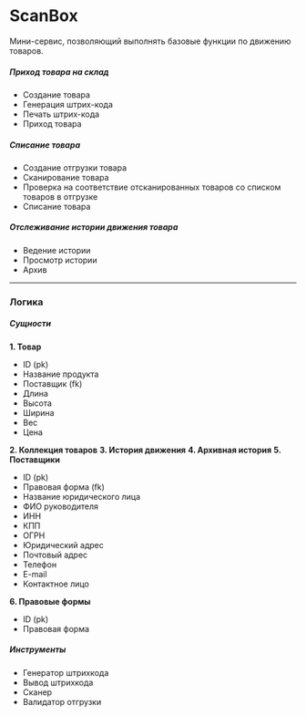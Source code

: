 # ScanBox

Мини-сервис, позволяющий выполнять базовые функции по движению товаров.

##### Приход товара на склад

* Создание товара
* Генерация штрих-кода
* Печать штрих-кода
* Приход товара

##### Списание товара

* Создание отгрузки товара
* Сканирование товара
* Проверка на соответствие отсканированных товаров со списком товаров в отгрузке
* Списание товара

##### Отслеживание истории движения товара

* Ведение истории
* Просмотр истории
* Архив

***

### Логика

##### Сущности

**1. Товар**

- ID (pk)
- Название продукта
- Поставщик (fk)
- Длина
- Высота
- Ширина
- Вес
- Цена

**2. Коллекция товаров**
**3. История движения**
**4. Архивная история**
**5. Поставщики**

- ID (pk)
- Правовая форма (fk)
- Название юридического лица
- ФИО руководителя
- ИНН
- КПП
- ОГРН
- Юридический адрес
- Почтовый адрес
- Телефон
- E-mail
- Контактное лицо

**6. Правовые формы**

- ID (pk)
- Правовая форма

##### Инструменты

- Генератор штрихкода
- Вывод штрихкода
- Сканер
- Валидатор отгрузки
